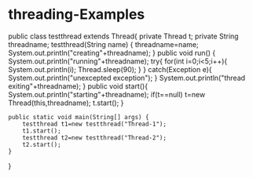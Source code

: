 # threading-Examples

public class testthread extends Thread{
	private Thread t;
	private String threadname;
	testthread(String name)
	{
		threadname=name;
		System.out.println("creating"+threadname);
	}
	public void run()
	{
		System.out.println("running"+threadname);
		try{
			for(int i=0;i<5;i++){
				System.out.println(i);
				Thread.sleep(90);
			}
		}
		catch(Exception e){
		System.out.println("unexcepted exception");
		}
		System.out.println("thread exiting"+threadname);
	}
	public void start(){
		System.out.println("starting"+threadname);
		if(t==null)
			t=new Thread(this,threadname);
		t.start();
	}
	
	public static void main(String[] args) {
		testthread t1=new testthread("Thread-1");
		t1.start();
		testthread t2=new testthread("Thread-2");
		t2.start();
	}

}

